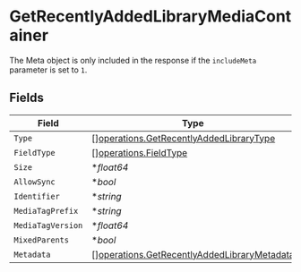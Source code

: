 # GetRecentlyAddedLibraryMediaContainer

The Meta object is only included in the response if the `includeMeta` parameter is set to `1`.



## Fields

| Field                                                                                                      | Type                                                                                                       | Required                                                                                                   | Description                                                                                                | Example                                                                                                    |
| ---------------------------------------------------------------------------------------------------------- | ---------------------------------------------------------------------------------------------------------- | ---------------------------------------------------------------------------------------------------------- | ---------------------------------------------------------------------------------------------------------- | ---------------------------------------------------------------------------------------------------------- |
| `Type`                                                                                                     | [][operations.GetRecentlyAddedLibraryType](../../models/operations/getrecentlyaddedlibrarytype.md)         | :heavy_minus_sign:                                                                                         | N/A                                                                                                        |                                                                                                            |
| `FieldType`                                                                                                | [][operations.FieldType](../../models/operations/fieldtype.md)                                             | :heavy_minus_sign:                                                                                         | N/A                                                                                                        |                                                                                                            |
| `Size`                                                                                                     | **float64*                                                                                                 | :heavy_minus_sign:                                                                                         | N/A                                                                                                        | 50                                                                                                         |
| `AllowSync`                                                                                                | **bool*                                                                                                    | :heavy_minus_sign:                                                                                         | N/A                                                                                                        |                                                                                                            |
| `Identifier`                                                                                               | **string*                                                                                                  | :heavy_minus_sign:                                                                                         | N/A                                                                                                        | com.plexapp.plugins.library                                                                                |
| `MediaTagPrefix`                                                                                           | **string*                                                                                                  | :heavy_minus_sign:                                                                                         | N/A                                                                                                        | /system/bundle/media/flags/                                                                                |
| `MediaTagVersion`                                                                                          | **float64*                                                                                                 | :heavy_minus_sign:                                                                                         | N/A                                                                                                        | 1680021154                                                                                                 |
| `MixedParents`                                                                                             | **bool*                                                                                                    | :heavy_minus_sign:                                                                                         | N/A                                                                                                        |                                                                                                            |
| `Metadata`                                                                                                 | [][operations.GetRecentlyAddedLibraryMetadata](../../models/operations/getrecentlyaddedlibrarymetadata.md) | :heavy_minus_sign:                                                                                         | N/A                                                                                                        |                                                                                                            |